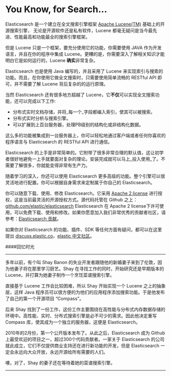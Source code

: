 # You Know, for Search...

Elasticsearch 是一个建立在全文搜索引擎框架 [Apache Lucene(TM)](https://lucene.apache.org/core/) 基础上的开源搜索引擎， 无论是开源软件还是私有软件，Lucene 都毫无疑问是当今最先进、性能最高和功能最全的搜索引擎框架。

但是 Lucene 只是一个框架，要充分使用它的功能，你需要使用 JAVA 作为开发语言，并且在你的程序中集成 Lucene。更糟的是，你需要深入了解相关知识才能明白它是如何运行的，Lucene **确实**非常复杂。

Elasticsearch 也是使用 Java 编写的，并且采用了 Lucene 来实现索引与搜索的功能。而且，在你使用它做全文搜索时，只需要使用简单流畅的 RESTful API 即可，并不需要了解 Lucene 背后复杂的的运行原理。

当然 Elasticsearch 还有很多地方超越了 Lucene，它**不仅**可以实现全文搜索功能，还可以完成以下工作:

* 分布式实时文档存储，并将_每一个_字段都编入索引，使其可以被搜索。
* 分布式实时分析与搜索引擎。
* 可以扩展到上百台服务器，处理PB级别的结构化或非结构化数据。

这么多的功能被集成到一台服务器上，你可以轻松地通过客户端或者任何你喜欢的程序语言与 Elasticsearch 的 RESTful API 进行通信。

Elasticsearch 的上手是非常简单的。它附带了很多非常合理的默认值，这让初学者很好地避免一上手就要面对复杂的理论。安装完成就可以马上_投入使用_了。不需要了解很多，你就能变得非常有生产力。

随着学习的深入，你还可以使用 Elasticsearch 更多高级的功能。整个引擎可以很灵活地进行配置。你可以根据自身需求来定制属于你自己的 Elasticsearch。

你可以随意下载、使用、修改 Elasticsearch。它采用 [Apache 2 license](http://www.apache.org/licenses/LICENSE-2.0.html) 进行授权，这是当前最灵活的开源授权方式。源代码托管在 Github 之上：[github.com/elastic/elasticsearch](https://github.com/elastic/elasticsearch)
Elasticsearch 在 Apache 2 license下许可使用，可以免费下载、使用和修改。如果你愿意加入我们非常优秀的贡献者社区，请参考：[Elasticsearch 贡献](https://github.com/elastic/elasticsearch/blob/master/CONTRIBUTING.md)。

如果你对 Elasticsearch 的功能、插件、SDK 等任何方面有疑问，都可以在这里提出 [discuss.elastic.co](https://discuss.elastic.co)，[elastic 中文社区](http://elasticsearch.cn/)。

####回忆时光
***************************************

多年以前，有个叫 Shay Banon 的失业开发者跟随他的新婚妻子来到了伦敦，因为他妻子将在那里学习厨艺。Shay 在寻找工作的同时，开始研究还是早期版本的 Lucene，并打算为她妻子制作一个烹饪菜谱搜索引擎。

直接基于 Lucene 工作会比较困难，所以 Shay 开始实现一个 Lucene 之上的抽象层，这样 Java 程序员可以很方便的为他们的应用程序添加搜索功能。于是他发布了自己的第一个开源项目 “Compass”。

后来 Shay 找到了一份工作，这份工作主要围绕在高性能与分布式内存数据存储的环境中。高性能、实时、分布式搜索引擎是必不可少的需求。因此他决定重写 Compass 库，使其成为一个独立的服务器，这便是 Elasticsearch。

2010年的2月份，第一个公开版本发布了。从此之后，Elasticsearch 成为 Github 上最受欢迎的项目之一，超过300个代码贡献者。一家关于 Elasticsearch 的公司就此成立，它们不仅提供商业支持还在进行新功能的开发，但是 Elasticsearch 一定会永远向大众开放，永远开源给所有需要的人们。

噢，对了，Shay 的妻子还在等待着她的菜谱搜索引擎。

***************************************
